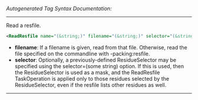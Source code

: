 <!-- THIS IS AN AUTOGENERATED FILE: Don't edit it directly, instead change the schema definition in the code itself. -->

_Autogenerated Tag Syntax Documentation:_

---
Read a resfile.

```xml
<ReadResfile name="(&string;)" filename="(&string;)" selector="(&string;)" />
```

-   **filename**: If a filename is given, read from that file. Otherwise, read the file specified on the commandline with -packing:resfile.
-   **selector**: Optionally, a previously-defined ResidueSelector may be specified using the selector=(some string) option. If this is used, then the ResidueSelector is used as a mask, and the ReadResfile TaskOperation is applied only to those residues selected by the ResidueSelector, even if the resfile lists other residues as well.

---
